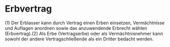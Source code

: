 # Erbvertrag

(1) Der Erblasser kann durch Vertrag einen Erben einsetzen, Vermächtnisse und Auflagen anordnen sowie das anzuwendende Erbrecht wählen (Erbvertrag).(2) Als Erbe (Vertragserbe) oder als Vermächtnisnehmer kann sowohl der andere Vertragschließende als ein Dritter bedacht werden. 

